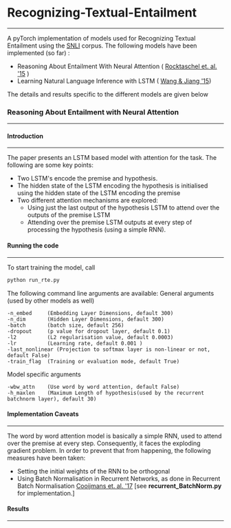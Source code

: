 # Recognizing-Textual-Entailment
---------------------
A pyTorch implementation of models used for Recognizing Textual Entailment using the [SNLI](https://nlp.stanford.edu/projects/snli/) corpus. The following models have been implemented (so far) :

* Reasoning About Entailment With Neural Attention ( [Rocktaschel et. al. '15](https://arxiv.org/pdf/1509.06664.pdf) )
* Learning Natural Language Inference with LSTM ( [Wang & Jiang '15](http://www.aclweb.org/anthology/N16-1170))

The details and results specific to the different models are given below
### Reasoning About Entailment with Neural Attention
---------------------
#### Introduction
----------------------------
The paper presents an LSTM based model with attention for the task. The following are some key points:

* Two LSTM's encode the premise and hypothesis.
* The hidden state of the LSTM encoding the hypothesis is initialised using the hidden state of the LSTM encoding the premise
* Two different attention mechanisms are explored:
	* Using just the last output of the hypothesis LSTM to attend over the outputs of the premise LSTM
	* Attending over the premise LSTM outputs at every step of processing the hypothesis (using a simple RNN).
#### Running the code
--------------------------------
To start training the model, call
```bash
python run_rte.py 
``` 
The following command line arguments are available:
General arguments (used by other models as well)


    -n_embed     (Embedding Layer Dimensions, default 300)
    -n_dim       (Hidden Layer Dimensions, default 300)
    -batch	     (batch size, default 256)
    -dropout	 (p value for dropout layer, default 0.1)
    -l2			 (L2 regularisation value, default 0.0003)
    -lr		     (Learning rate, default 0.001 )
    -last_nonlinear	(Projection to softmax layer is non-linear or not, default False)
    -train_flag  (Training or evaluation mode, default True)
Model specific arguments    
	
	-wbw_attn    (Use word by word attention, default False)
    -h_maxlen    (Maximum Length of hypothesis(used by the recurrent batchnorm layer), default 30)


#### Implementation Caveats
--------------------------

The word by word attention model is basically a simple RNN, used to attend over the premise at every step. Consequently, it faces the exploding gradient problem. In order to prevent that from happening, the following measures have been taken:

* Setting the initial weights of the RNN to be orthogonal
* Using Batch Normalisation in Recurrent Networks, as done in Recurrent Batch Normalisation [Cooijmans et. al. '17](https://arxiv.org/pdf/1603.09025.pdf) [see **recurrent_BatchNorm.py** for implementation.]

#### Results 
---------------------------





